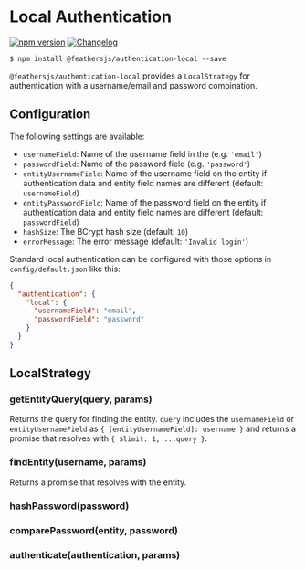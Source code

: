 # Local Authentication

[![npm version](https://img.shields.io/npm/v/@feathersjs/authentication-local.png?style=flat-square)](https://www.npmjs.com/package/@feathersjs/authentication-local)
[![Changelog](https://img.shields.io/badge/changelog-.md-blue.png?style=flat-square)](https://github.com/feathersjs/feathers/blob/master/packages/authentication-local/CHANGELOG.md)

```
$ npm install @feathersjs/authentication-local --save
```

`@feathersjs/authentication-local` provides a `LocalStrategy` for authentication with a username/email and password combination.

## Configuration

The following settings are available:

- `usernameField`: Name of the username field in the (e.g. `'email'`)
- `passwordField`: Name of the password field (e.g. `'password'`)
- `entityUsernameField`: Name of the username field on the entity if authentication data and entity field names are different (default: `usernameField`)
- `entityPasswordField`: Name of the password field on the entity if authentication data and entity field names are different (default: `passwordField`)
- `hashSize`: The BCrypt hash size (default: `10`)
- `errorMessage`: The error message (default: `'Invalid login'`)

Standard local authentication can be configured with those options in `config/default.json` like this:

```json
{
  "authentication": {
    "local": {
      "usernameField": "email",
      "passwordField": "password"
    }
  }
}
```

## LocalStrategy

### getEntityQuery(query, params)

Returns the query for finding the entity. `query` includes the `usernameField` or `entityUsernameField` as `{ [entityUsernameField]: username }` and returns a promise that resolves with `{ $limit: 1, ...query }`.

### findEntity(username, params)

Returns a promise that resolves with the entity.

### hashPassword(password)

### comparePassword(entity, password)

### authenticate(authentication, params)
